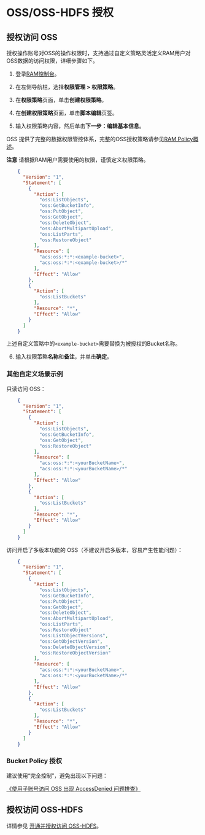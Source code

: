 # OSS/OSS-HDFS 授权

## 授权访问 OSS 

授权操作账号对OSS的操作权限时，支持通过自定义策略灵活定义RAM用户对OSS数据的访问权限，详细步骤如下。

1.  登录[RAM控制台](https://ram.console.aliyun.com/)。
    
2.  在左侧导航栏，选择**权限管理 > 权限策略**。
    
3.  在**权限策略**页面，单击**创建权限策略**。
    
4.  在**创建权限策略**页面，单击**脚本编辑**页签。
    
5.  输入权限策略内容，然后单击**下一步：编辑基本信息**。
    

OSS 提供了完整的数据权限管控体系，完整的OSS授权策略请参见[RAM Policy概述](https://help.aliyun.com/document_detail/100680.htm#concept-y5r-5rm-2gb)。

**注意** 请根据RAM用户需要使用的权限，谨慎定义权限策略。
```json
    {
      "Version": "1",
      "Statement": [
        {
          "Action": [
            "oss:ListObjects",
            "oss:GetBucketInfo",
            "oss:PutObject",
            "oss:GetObject",
            "oss:DeleteObject",
            "oss:AbortMultipartUpload",
            "oss:ListParts",
            "oss:RestoreObject"
          ],
          "Resource": [
            "acs:oss:*:*:<example-bucket>",
            "acs:oss:*:*:<example-bucket>/*"
          ],
          "Effect": "Allow"
        },
        {
          "Action": [
            "oss:ListBuckets"
          ],
          "Resource": "*",
          "Effect": "Allow"
        }
      ]
    }
```

上述自定义策略中的`<example-bucket>`需要替换为被授权的Bucket名称。

6.  输入权限策略**名称**和**备注**，并单击**确定**。
    

### 其他自定义场景示例

只读访问 OSS：
```json
    {
      "Version": "1",
      "Statement": [
        {
          "Action": [
            "oss:ListObjects",
            "oss:GetBucketInfo",
            "oss:GetObject",
            "oss:RestoreObject"
          ],
          "Resource": [
            "acs:oss:*:*:<yourBucketName>",
            "acs:oss:*:*:<yourBucketName>/*"
          ],
          "Effect": "Allow"
        },
        {
          "Action": [
            "oss:ListBuckets"
          ],
          "Resource": "*",
          "Effect": "Allow"
        }
      ]
    }
```
访问开启了多版本功能的 OSS（不建议开启多版本，容易产生性能问题）：
```json
    {
      "Version": "1",
      "Statement": [
        {
          "Action": [
            "oss:ListObjects",
            "oss:GetBucketInfo",
            "oss:PutObject",
            "oss:GetObject",
            "oss:DeleteObject",
            "oss:AbortMultipartUpload",
            "oss:ListParts",
            "oss:RestoreObject"
            "oss:ListObjectVersions",
            "oss:GetObjectVersion",
            "oss:DeleteObjectVersion",
            "oss:RestoreObjectVersion"
          ],
          "Resource": [
            "acs:oss:*:*:<yourBucketName>",
            "acs:oss:*:*:<yourBucketName>/*"
          ],
          "Effect": "Allow"
        },
        {
          "Action": [
            "oss:ListBuckets"
          ],
          "Resource": "*",
          "Effect": "Allow"
        }
      ]
    }
```
### Bucket Policy 授权

建议使用“完全控制”，避免出现以下问题：

[《使用子账号访问 OSS 出现 AccessDenied 问题排查》](/docs/user/5.x/oss/issues/oss_access_denied.md)

## 授权访问 OSS-HDFS

详情参见 [开通并授权访问 OSS-HDFS](https://help.aliyun.com/document_detail/419505.html)。
